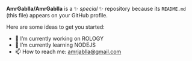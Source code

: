 **AmrGablla/AmrGablla** is a ✨ _special_ ✨ repository because its `README.md` (this file) appears on your GitHub profile.

Here are some ideas to get you started:

- 🔭 I’m currently working on ROLOGY
- 🌱 I’m currently learning NODEJS  
- 📫 How to reach me: amrjablla@gmail.com 

